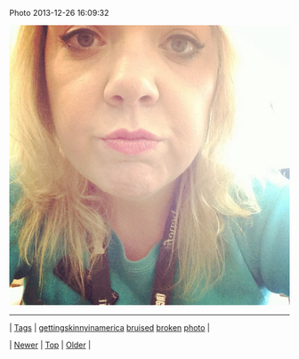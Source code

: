 <!--
title: Photo 2013-12-26 16
date: 2020-06-28T15:27:00.207Z
tags: gettingskinnyinamerica, bruised, broken, photo
-->


Photo 2013-12-26 16:09:32

![](71208507934-0.jpg)

<!--BOTTOM-POST-NAVIGATION-->
---

| [Tags](tags.md) | [gettingskinnyinamerica](tag-gettingskinnyinamerica.md) [bruised](tag-bruised.md) [broken](tag-broken.md) [photo](tag-photo.md) |

| [Newer](71208359655.md) | [Top](index.md) | [Older](71211368465.md) |